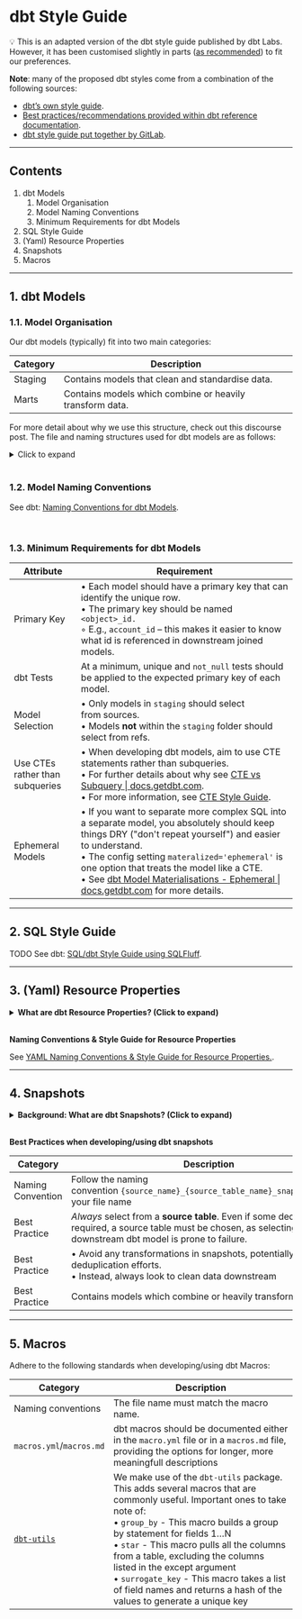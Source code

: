 # dbt Style Guide

:bulb: This is an adapted version of the dbt style guide published by dbt Labs. However, it has been customised slightly in parts ([as recommended](https://docs.getdbt.com/guides/legacy/best-practices#use-a-style-guide-and-for-your-project)) to fit our preferences.

**Note**: many of the proposed dbt styles come from a combination of the following sources:

* [dbt’s own style guide](https://github.com/dbt-labs/corp/blob/main/dbt_style_guide.md).
* [Best practices/recommendations provided within dbt reference documentation](https://docs.getdbt.com/reference/dbt_project.yml.).
* [dbt style guide put together by GitLab](https://about.gitlab.com/handbook/business-technology/data-team/platform/dbt-guide/#style-and-usage-guide).

---

## Contents

1. dbt Models
   1. Model Organisation
   2. Model Naming Conventions
   3. Minimum Requirements for dbt Models
2. SQL Style Guide
3. (Yaml) Resource Properties
4. Snapshots
5. Macros

---

## 1. dbt Models

### 1.1. Model Organisation

Our dbt models (typically) fit into two main categories:

| Category | Description                  |
| -------- | ---------------------------- |
| Staging  | Contains models that clean and standardise data. |
| Marts    | Contains models which combine or heavily transform data. |

For more detail about why we use this structure, check out this discourse post. The file and naming structures used for dbt models are as follows:

<details>

<summary>Click to expand</summary>

```bash
├── models
│   ├── marts
│   │   ├── _models.yml
│   │   └── dim_customer.sql
│   ├── staging
│   │   ├── {{ DBT_PROJECT_NAME }}
│   │   │   ├── {{ DBT_PROJECT_NAME }}__docs.md
│   │   │   ├── {{ DBT_PROJECT_NAME }}__models.yml
│   │   │   ├── {{ DBT_PROJECT_NAME }}__sources.yml
│   │   │   └── stg_{{ DATA_SRC }}__customer.sql
│   └── utilities
│       └── all_dates.sql
```

</details><br/>

### 1.2. Model Naming Conventions

See dbt: [Naming Conventions for dbt Models](dbt_style_guide_child_pages/naming_conventions_for_dbt_models.md).

<br/>

### 1.3. Minimum Requirements for dbt Models

| Attribute                       | Requirement                  |
| ------------------------------- | ---------------------------- |
| Primary Key                     | • Each model should have a primary key that can identify the unique row.<br/>• The primary key should be named `<object>_id.`<br/>◦ E.g., `account_id` – this makes it easier to know what id is referenced in downstream joined models. |
| dbt Tests                       | At a minimum, unique and `not_null` tests should be applied to the expected primary key of each model. |
| Model Selection                 | • Only models in `staging` should select from sources.<br/>• Models **not** within the `staging` folder should select from refs. |
| Use CTEs rather than subqueries | • When developing dbt models, aim to use CTE statements rather than subqueries.<br/>• For further details about why see [CTE vs Subquery \| docs.getdbt.com](https://docs.getdbt.com/terms/cte#cte-vs-subquery).<br/>• For more information, see [CTE Style Guide](https://github.com/paulf-999/styleguides_and_standards/blob/main/style_guides/cte_style_guide.md). |
| Ephemeral Models                | • If you want to separate more complex SQL into a separate model, you absolutely should keep things DRY ("don't repeat yourself") and easier to understand.<br/>• The config setting `materalized='ephemeral'` is one option that treats the model like a CTE.<br/>• See [dbt Model Materialisations - Ephemeral \| docs.getdbt.com](https://docs.getdbt.com/docs/build/materializations#ephemeral) for more details. |

---

## 2. SQL Style Guide

TODO
See dbt: [SQL/dbt Style Guide using SQLFluff](dbt_style_guide_child_pages/yaml_naming_conventions_for_resource_properties.md).

---

## 3. (Yaml) Resource Properties

<details>

**<summary>What are dbt Resource Properties? (Click to expand)</summary>**

Resources in your project (e.g., models, snapshots, seeds, tests etc.) can have several declared **properties.** As a rule of thumb, properties declare things *about* your project resources. For example, you can use resource **properties** to:

* Describe models, snapshots, seed files, and their columns.
* Assert "truths" about a model in the form of [tests](https://docs.getdbt.com/docs/building-a-dbt-project/tests), e.g. "this id column is unique".
* Define pointers to existing tables that contain raw data in the form of [sources](https://docs.getdbt.com/docs/building-a-dbt-project/using-sources), and assert the expected "freshness" of this raw data.

**Where can I define properties?**

In dbt, properties are declared in .yml files in the same directory as your resources. You can name these files `whatever_you_want.yml` and nest them arbitrarily deeply in subfolders within each directory. We recommend you define properties in dedicated paths alongside the resources they're describing.

</details><br/>

**Naming Conventions & Style Guide for Resource Properties**

See [YAML Naming Conventions & Style Guide for Resource Properties.](dbt_style_guide_child_pages/yaml_naming_conventions_for_resource_properties.md).

---

## 4. Snapshots

<details>

**<summary>Background: What are dbt Snapshots? (Click to expand)</summary>**

* Snapshots are a way to make point-in-time copies of source tables. dbt has [excellent documentation](https://docs.getdbt.com/docs/building-a-dbt-project/snapshots) on how snapshots work.
* Snapshot tables are created in dbt using the command dbt snapshot
* Snapshot definitions are stored in the [snapshots folder](https://gitlab.com/gitlab-data/analytics/tree/master/transform/snowflake-dbt/snapshots)
* The data source should organise snapshots to allow for easy discovery

The following is an example of how to create a snapshot table, following [dbt's recommended 'timestamp strategy](https://docs.getdbt.com/docs/building-a-dbt-project/snapshots#timestamp-strategy-recommended)':

```jinja
{% snapshot sfdc_opportunity_snapshots %}

    {{
        config(
          unique_key='id',
          strategy='timestamp',
          updated_at='<TS_field>',
        )
    }}

    SELECT *
    FROM {{ source('<db_object>') }}

{% endsnapshot %}
```

**Building Models on top of Snapshots**

Sometimes, there is a need to have a record per day rather than a record per changed record with timeframe constraints dbt_valid_from and dbt_valid_to. In this case, a technique called date spining can be used to create a model with daily snapshots.

In date spining, a snapshot model is joined to a date table based on `dbt_valid_from` and `dbt_valid_to`.

Another possibility to generate daily records is using the [dbt utility function date_spine](https://github.com/dbt-labs/dbt-utils/blob/main/macros/sql/date_spine.sql).

**Incremental Models on top of Snapshots**

Consider materialising the model incremental if you use date spining to generate daily records. This way, only new records will be added based on the snapshot_date condition.

</details><br/>

**Best Practices when developing/using dbt snapshots**

| Category | Description                  |
| -------- | ---------------------------- |
| Naming Convention | Follow the naming convention `{source_name}_{source_table_name}_snapshot.sql` for your file name |
| Best Practice     | *Always* select from a **source table**. Even if some deduplication is required, a source table must be chosen, as selecting from a downstream dbt model is prone to failure. |
| Best Practice     | • Avoid any transformations in snapshots, potentially aside from deduplication efforts.<br/>• Instead, always look to clean data downstream |
| Best Practice     | Contains models which combine or heavily transform data. |

---

## 5. Macros

Adhere to the following standards when developing/using dbt Macros:

| Category           | Description                  |
| ------------------ | ---------------------------- |
| Naming conventions | The file name must match the macro name. |
| `macros.yml`/`macros.md` | dbt macros should be documented either in the `macro.yml` file or in a `macros.md` file, providing the options for longer, more meaningfull descriptions |
| [`dbt-utils`](https://hub.getdbt.com/fishtown-analytics/dbt_utils/latest/) | We make use of the `dbt-utils` package. This adds several macros that are commonly useful. Important ones to take note of:<br/>• `group_by` - This macro builds a group by statement for fields 1…N<br/>• `star` - This macro pulls all the columns from a table, excluding the columns listed in the except argument<br/>• `surrogate_key` - This macro takes a list of field names and returns a hash of the values to generate a unique key |
